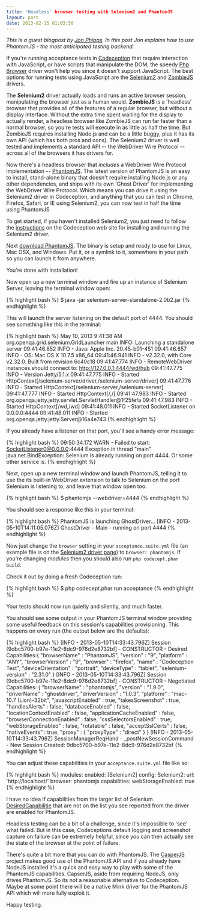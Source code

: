 ```yaml
---
title: 'Headless' browser testing with Selenium2 and PhantomJS
layout: post
date: 2013-02-15 01:03:50
---
```


*This is a guest blogpost by [Jon Phipps](http://jonstuff.blogspot.ca/). In this post Jon explains how to use PhantomJS - the most anticipated testing backend.*

If you're running acceptance tests in [Codeception](http://codeception.com/) that require interaction with JavaScript, or have scripts that manipulate the DOM, the speedy [Php Browser](http://codeception.com/docs/modules/PhpBrowser) driver won't help you since it doesn't support JavaScript. The best options for running tests using JavaScript are the [Selenium2](http://codeception.com/docs/modules/Selenium2) and [ZombieJS](http://codeception.com/docs/modules/ZombieJS) drivers. 

The **Selenium2** driver actually loads and runs an active browser session, manipulating the browser just as a human would. **ZombieJS** is a 'headless' browser that provides all of the features of a regular browser, but without a display interface. Without the extra time spent waiting for the display to actually render, a headless browser like ZombieJS can run far faster than a normal browser, so you're tests will execute in as little as half the time. But ZombieJS requires installing Node.js and can be a little buggy, plus it has its own API (which has both pros and cons). The Selenium2 driver is well tested and implements a standard API -- the WebDriver Wire Protocol -- across all of the browsers it has drivers for. 

Now there's a headless browser that _includes_ a WebDriver Wire Protocol implementation -- [PhantomJS](http://phantomjs.org/index.html). The latest version of PhantomJS is an easy to install, stand-alone binary that doesn't require installing Node.js or any other dependencies, and ships with its own 'Ghost Driver' for implementing the WebDriver Wire Protocol. Which means you can drive it using the Selenium2 driver in Codeception, and anything that you can test in Chrome, Firefox, Safari, or IE using Selenium2, you can now test in half the time using PhantomJS

To get started, if you haven't installed Selenium2, you just need to follow the [instructions](http://codeception.com/docs/modules/Selenium2) on the Codeception web site for installing and running the Selenium2 driver. 

Next [download PhantomJS](http://phantomjs.org/download.html). The binary is setup and ready to use for Linux, Mac OSX, and Windows. Put it, or a symlink to it, somewhere in your path so you can launch it from anywhere. 

You're done with installation!

Now open up a new terminal window and fire up an instance of Selenium Server, leaving the terminal window open:

{% highlight bash %}
$ java -jar selenium-server-standalone-2.0b2.jar
{% endhighlight %}

This will launch the server listening on the default port of 4444. You should see something like this in the terminal:

{% highlight bash %}
May 10, 2013 9:41:38 AM org.openqa.grid.selenium.GridLauncher main
INFO: Launching a standalone server
09:41:46.852 INFO - Java: Apple Inc. 20.45-b01-451
09:41:46.857 INFO - OS: Mac OS X 10.7.5 x86_64
09:41:46.941 INFO - v2.32.0, with Core v2.32.0. Built from revision 6c40c18
09:41:47.774 INFO - RemoteWebDriver instances should connect to: http://127.0.0.1:4444/wd/hub
09:41:47.775 INFO - Version Jetty/5.1.x
09:41:47.775 INFO - Started HttpContext[/selenium-server/driver,/selenium-server/driver]
09:41:47.776 INFO - Started HttpContext[/selenium-server,/selenium-server]
09:41:47.777 INFO - Started HttpContext[/,/]
09:41:47.983 INFO - Started org.openqa.jetty.jetty.servlet.ServletHandler@1f25fefa
09:41:47.983 INFO - Started HttpContext[/wd,/wd]
09:41:48.011 INFO - Started SocketListener on 0.0.0.0:4444
09:41:48.011 INFO - Started org.openqa.jetty.jetty.Server@16a4e743
{% endhighlight %}

If you already have a listener on that port, you'll see a handy error message:

{% highlight bash %}
09:50:34.172 WARN - Failed to start: SocketListener0@0.0.0.0:4444
Exception in thread "main" java.net.BindException: 
Selenium is already running on port 4444. Or some other service is.
{% endhighlight %}

Next, open up a new terminal window and launch PhantomJS, telling it to use the its built-in WebDriver extension to talk to Selenium on the port Selenium is listening to, and leave that window open too:

{% highlight bash %}
$ phantomjs --webdriver=4444
{% endhighlight %}

You should see a response like this in your terminal:

{% highlight bash %}
PhantomJS is launching GhostDriver...
[INFO  - 2013-05-10T14:11:05.076Z] GhostDriver - Main - running on port 4444
{% endhighlight %}

Now just change the `browser` setting in your `acceptance.suite.yml` file (an example file is on the [Selenium2 driver page](http://codeception.com/docs/modules/Selenium2)) to `browser: phantomjs`. If you're changing _modules_ then you should also run `php codecept.phar build`. 

Check it out by doing a fresh Codeception run:

{% highlight bash %}
$ php codecept.phar run acceptance
{% endhighlight %}

Your tests should now run quietly and silently, and much faster.

You should see some output in your PhantomJS terminal window providing some useful feedback on this session's capabilities provisioning. This happens on every run (the output below are the defaults):

{% highlight bash %}
[INFO  - 2013-05-10T14:33:43.796Z] Session [9dbc5700-b97e-11e2-8dc9-976d2e8732bf] - 
CONSTRUCTOR - Desired Capabilities:{
  "browserName" : "PhantomJS",
  "version" : "9",
  "platform" : "ANY",
  "browserVersion" : "9",
  "browser" : "firefox",
  "name" : "Codeception Test",
  "deviceOrientation" : "portrait",
  "deviceType" : "tablet",
  "selenium-version" : "2.31.0"
}
[INFO  - 2013-05-10T14:33:43.796Z] Session [9dbc5700-b97e-11e2-8dc9-976d2e8732bf] - 
CONSTRUCTOR - Negotiated Capabilities: {
  "browserName" : "phantomjs",
  "version" : "1.9.0",
  "driverName" : "ghostdriver",
  "driverVersion" : "1.0.3",
  "platform" : "mac-10.7 (Lion)-32bit",
  "javascriptEnabled" : true,
  "takesScreenshot" : true,
  "handlesAlerts" : false,
  "databaseEnabled" : false,
  "locationContextEnabled" : false,
  "applicationCacheEnabled" : false,
  "browserConnectionEnabled" : false,
  "cssSelectorsEnabled" : true,
  "webStorageEnabled" : false,
  "rotatable" : false,
  "acceptSslCerts" : false,
  "nativeEvents" : true,
  "proxy" : {
    "proxyType" : "direct"
  }
}
[INFO  - 2013-05-10T14:33:43.796Z] SessionManagerReqHand - _postNewSessionCommand - 
New Session Created: 9dbc5700-b97e-11e2-8dc9-976d2e8732bf
{% endhighlight %}

You can adjust these capabilities in your `acceptance.suite.yml` file like so:

{% highlight bash %}
modules:
   enabled: [Selenium2]
   config:
      Selenium2:
         url: 'http://localhost/'
         browser: phantomjs
         capabilities:
             webStorageEnabled: true
{% endhighlight %}

I have no idea if capabilities from the larger list of Selenium [DesiredCapabilitie](http://code.google.com/p/selenium/wiki/DesiredCapabilities) that are not on the list you see reported from the driver are enabled for PhantomJS. 

Headless testing can be a bit of a challenge, since it's impossible to 'see' what failed. But in this case, Codeceptions default logging and screenshot capture on failure can be extremely helpful, since you can then actually see the state of the browser at the point of failure.

There's quite a bit more that you can do with PhantomJS. The [CasperJS](http://casperjs.org/index.html) project makes good use of the PhantomJS API and if you already have NodeJS installed it's a quick and easy way to play with some of the PhantomJS capabilities. CapserJS, aside from requiring NodeJS, only drives PhantomJS. So its not a reasonable alternative to Codeception. Maybe at some point there will be a native Mink driver for the PhantomJS API which will more fully exploit it.

Happy testing.